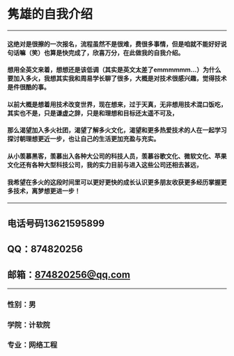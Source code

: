 # 隽雄的自我介绍
 * * * 
#### 这绝对是很擦的一次报名，流程虽然不是很难，费很多事情，但是咱就不能好好说句话嘛（笑）也算是快完成了，欣喜万分，在此做我的自我介绍。
#### 想用全英文来着，想想还是该低调（其实是英文太差了emmmmmm...）为什么要加入多火，我想其实我和周易学长聊了很多，大概是对技术很感兴趣，觉得技术是件很酷的事。
#### 以前大概是想着用技术改变世界，现在想来，过于天真，无非想用技术混口饭吃，其实也不是，只是谦虚之辞，只是和理想和目标还太遥不可及，
#### 那么渴望加入多火社团，渴望了解多火文化，渴望和更多热爱技术的人在一起学习探讨朝理想更近一步，也让自己的生活更加充盈与充实。
#### 从小羡慕黑客，羡慕出入各种大公司的科技人员，羡慕谷歌文化、微软文化、苹果文化还有各种大型科技公司，我的实力目前与进入这些公司还相去甚远，
#### 我希望在多火的这段时间里可以更好更快的成长认识更多朋友收获更多经历掌握更多技术，离梦想更进一步！
*****
## 电话号码13621595899
## QQ：874820256
## 邮箱：874820256@qq.com
***
### 性别：男
### 学院：计软院
### 专业：网络工程
